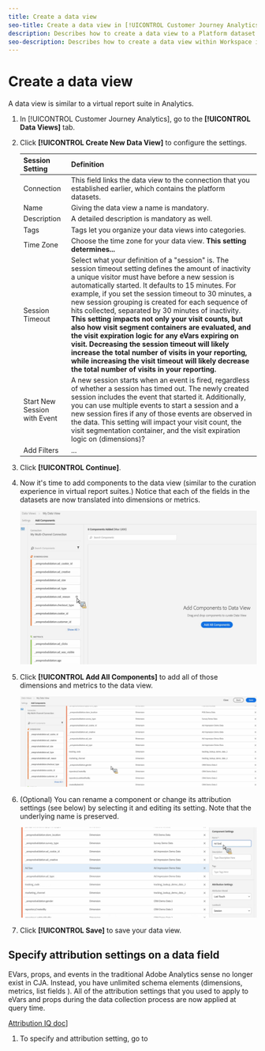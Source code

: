 ```yaml
---
title: Create a data view
seo-title: Create a data view in [!UICONTROL Customer Journey Analytics] (CJA).
description: Describes how to create a data view to a Platform dataset.
seo-description: Describes how to create a data view within Workspace in [!UICONTROL Customer Journey Analytics].
---
```


# Create a data view

A data view is similar to a virtual report suite in Analytics. 

1. In [!UICONTROL Customer Journey Analytics], go to the **[!UICONTROL Data Views]** tab.

1. Click **[!UICONTROL Create New Data View]** to configure the settings.

    |Session Setting| Definition|
    |---|---|
    |Connection|This field links the data view to the connection that you established earlier, which contains the platform datasets.|
    |Name|Giving the data view a name is mandatory.|
    |Description|A detailed description is mandatory as well.|
    |Tags|Tags let you organize your data views into categories.|
    |Time Zone|Choose the time zone for your data view. **This setting determines...** |
    |Session Timeout|Select what your definition of a "session" is. The session timeout setting defines the amount of inactivity a unique visitor must have before a new session is automatically started. It defaults to 15 minutes. For example, if you set the session timeout to 30 minutes, a new session grouping is created for each sequence of hits collected, separated by 30 minutes of inactivity. **This setting impacts not only your visit counts, but also how visit segment containers are evaluated, and the visit expiration logic for any eVars expiring on visit. Decreasing the session timeout will likely increase the total number of visits in your reporting, while increasing the visit timeout will likely decrease the total number of visits in your reporting.** <!--This needs to be reviewed.-->|
    |Start New Session with Event|A new session starts when an event is fired, regardless of whether a session has timed out. The newly created session includes the event that started it. Additionally, you can use multiple events to start a session and a new session fires if any of those events are observed in the data. This setting will impact your visit count, the visit segmentation container, and the visit expiration logic on (dimensions)? |
    |Add Filters|...|

1. Click **[!UICONTROL Continue]**.

1. Now it's time to add components to the data view (similar to the curation experience in virtual report suites.) Notice that each of the fields in the datasets are now translated into dimensions or metrics. 

    ![](assets/add-all-components.png)

1. Click **[!UICONTROL Add All Components]** to add all of those dimensions and metrics to the data view.

    ![](assets/add-all-components2.png)


1. (Optional) You can rename a component or change its attribution settings (see below) by selecting it and editing its setting. Note that the underlying name is preserved.

    ![](assets/edit-component.png)

1. Click **[!UICONTROL Save]** to save your data view.

## Specify attribution settings on a data field

EVars, props, and events in the traditional Adobe Analytics sense no longer exist in CJA. Instead, you have unlimited schema elements (dimensions, metrics, list fields ). All of the attribution settings that you used to apply to eVars and props during the data collection process are now applied at query time. 

[Attribution IQ doc](https://docs.adobe.com/content/help/en/analytics/analyze/analysis-workspace/panels/attribution/attribution.html)]

1. To specify and attribution setting, go to 